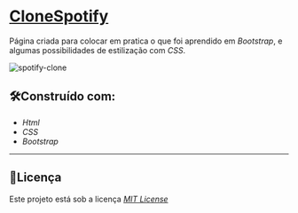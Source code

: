 # [CloneSpotify](https://clone-spotify-ftmb.netlify.app/)
Página criada para colocar em pratica o que foi aprendido em _Bootstrap_, e algumas possibilidades de estilização com _CSS_.  

![spotify-clone](https://user-images.githubusercontent.com/110541376/211559169-7106243d-5fb3-42f0-884e-e1cb3c9e938b.png)

## 🛠️Construído com:
* _Html_
* _CSS_
* _Bootstrap_
---

## 📄Licença
Este projeto está sob a licença [_MIT License_](https://github.com/BrunoAmadei/CloneSpotify/blob/main/LICENSE)


